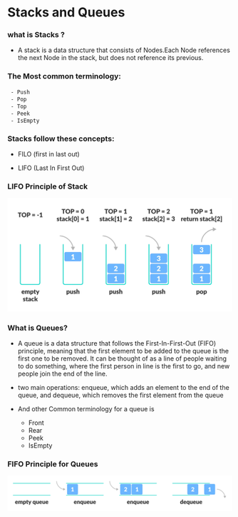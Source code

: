 # Stacks and Queues 
### what is Stacks ?
- A stack is a data structure that consists of Nodes.Each Node references the next Node in the stack, but does not reference its previous.

### The Most common terminology:
     - Push 
     - Pop 
     - Top 
     - Peek 
     - IsEmpty 


### Stacks follow these concepts:
  - FILO (first in last out)

  - LIFO (Last In First Out)

### LIFO Principle of Stack
  ![](assets/stack-operations.webp)


### What is Queues?
- A queue is a data structure that follows the First-In-First-Out (FIFO) principle, meaning that the first element to be added to the queue is the first one to be removed. It can be thought of as a line of people waiting to do something, where the first person in line is the first to go, and new people join the end of the line.

- two main operations: enqueue, which adds an element to the end of the queue, and dequeue, which removes the first element from the queue

- And other Common terminology for a queue is
  - Front 
  - Rear 
  - Peek 
  - IsEmpty 

### FIFO Principle for Queues
![](assets/queue.webp)



